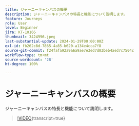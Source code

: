 ```yaml
---
title: ジャーニーキャンバスの概要
description: ジャーニーキャンバスの特長と機能について説明します。
feature: Journeys
role: User
level: Beginner
jira: KT-10166
thumbnail: 3424996.jpeg
last-substantial-update: 2024-01-29T00:00:00Z
exl-id: fb262c8d-7865-4a85-b620-a134e4cca7f8
source-git-commit: f24fafa92a9a6a9ae7e3ed7d03beb4aed7c7504c
workflow-type: tm+mt
source-wordcount: '28'
ht-degree: 100%

---
```


# ジャーニーキャンバスの概要

ジャーニーキャンバスの特長と機能について説明します。

>[!VIDEO](https://video.tv.adobe.com/v/3424996?quality=12&learn=on){transcript=true}
